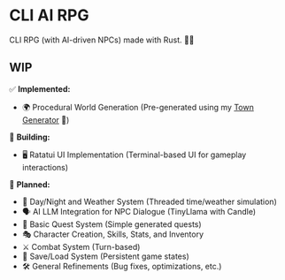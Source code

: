 # CLI AI RPG
CLI RPG (with AI-driven NPCs) made with Rust. 🧙‍♂️

## WIP

✅ **Implemented:** 

- 🌍 Procedural World Generation (Pre-generated using my [Town Generator](https://github.com/hexensemble/town-generator) 🏰)

🔧 **Building:**

- 🖥️ Ratatui UI Implementation (Terminal-based UI for gameplay interactions)

📌 **Planned:**

- 🌙 Day/Night and Weather System (Threaded time/weather simulation)
- 🗣️ AI LLM Integration for NPC Dialogue (TinyLlama with Candle)
- 📜 Basic Quest System (Simple generated quests)
- 🎭 Character Creation, Skills, Stats, and Inventory
- ⚔️ Combat System (Turn-based)
- 💾 Save/Load System (Persistent game states)
- 🛠️ General Refinements (Bug fixes, optimizations, etc.)
